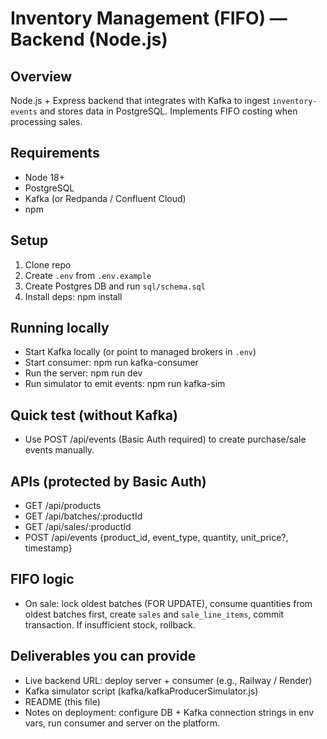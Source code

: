 # Inventory Management (FIFO) — Backend (Node.js)

## Overview
Node.js + Express backend that integrates with Kafka to ingest `inventory-events` and stores data in PostgreSQL. Implements FIFO costing when processing sales.

## Requirements
- Node 18+
- PostgreSQL
- Kafka (or Redpanda / Confluent Cloud)
- npm

## Setup
1. Clone repo
2. Create `.env` from `.env.example`
3. Create Postgres DB and run `sql/schema.sql`
4. Install deps:
   npm install

## Running locally
- Start Kafka locally (or point to managed brokers in `.env`)
- Start consumer:
  npm run kafka-consumer
- Run the server:
  npm run dev
- Run simulator to emit events:
  npm run kafka-sim

## Quick test (without Kafka)
- Use POST /api/events (Basic Auth required) to create purchase/sale events manually.

## APIs (protected by Basic Auth)
- GET /api/products
- GET /api/batches/:productId
- GET /api/sales/:productId
- POST /api/events {product_id, event_type, quantity, unit_price?, timestamp}

## FIFO logic
- On sale: lock oldest batches (FOR UPDATE), consume quantities from oldest batches first, create `sales` and `sale_line_items`, commit transaction. If insufficient stock, rollback.

## Deliverables you can provide
- Live backend URL: deploy server + consumer (e.g., Railway / Render)
- Kafka simulator script (kafka/kafkaProducerSimulator.js)
- README (this file)
- Notes on deployment: configure DB + Kafka connection strings in env vars, run consumer and server on the platform.

